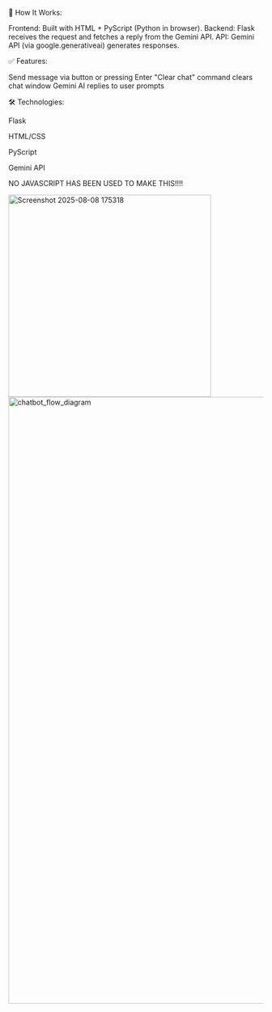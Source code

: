 🧠 How It Works: <br/>

Frontend: Built with HTML + PyScript (Python in browser).
Backend: Flask receives the request and fetches a reply from the Gemini API.
API: Gemini API (via google.generativeai) generates responses.


✅ Features:

Send message via button or pressing Enter
"Clear chat" command clears chat window
Gemini AI replies to user prompts


🛠 Technologies:

Flask

HTML/CSS

PyScript

Gemini API

NO JAVASCRIPT HAS BEEN USED TO MAKE THIS!!!!

<img width="400" height="400" alt="Screenshot 2025-08-08 175318" src="https://github.com/user-attachments/assets/cf6888cf-2b67-4cbd-a9c0-5e6e0b0a1bf6" />

<img width="1600" height="1200" alt="chatbot_flow_diagram" src="https://github.com/user-attachments/assets/b3d9e079-0fa5-44bc-bc72-e9f92a404c61" />

